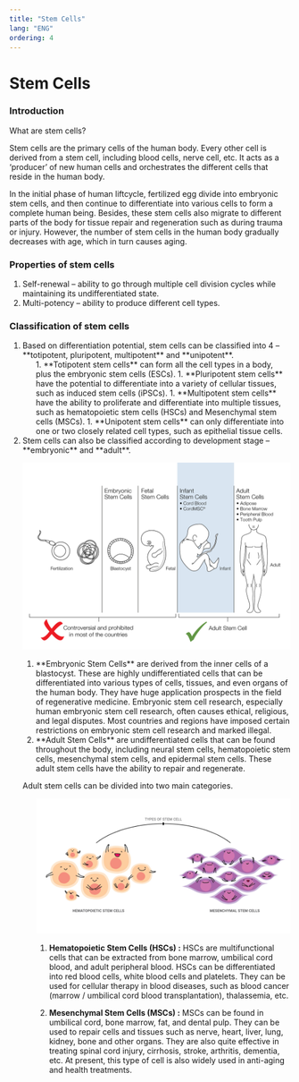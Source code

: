 ```yaml
---
title: "Stem Cells"
lang: "ENG"
ordering: 4
---
```


<div class="main-header"><h1>Stem Cells</h1></div>

### Introduction

What are stem cells?

Stem cells are the primary cells of the human body. Every other cell is derived from a stem cell, including blood cells, nerve cell, etc. It acts as a ‘producer’ of new human cells and orchestrates the different cells that reside in the human body.

In the initial phase of human liftcycle, fertilized egg divide into embryonic stem cells, and then continue to differentiate into various cells to form a complete human being. Besides, these stem cells also migrate to different parts of the body for tissue repair and regeneration such as during trauma or injury. However, the number of stem cells in the human body gradually decreases with age, which in turn causes aging.

### Properties of stem cells

1. Self-renewal – ability to go through multiple cell division cycles while maintaining its undifferentiated state.
2. Multi-potency – ability to produce different cell types.

### Classification of stem cells

<ol>
<li>Based on differentiation potential, stem cells can be classified into 4 – **totipotent, pluripotent, multipotent** and **unipotent**.<br>
<ol>
1. **Totipotent stem cells** can form all the cell types in a body, plus the embryonic stem cells (ESCs).
1. **Pluripotent stem cells** have the potential to differentiate into a variety of cellular tissues, such as induced stem cells (iPSCs).
1. **Multipotent stem cells** have the ability to proliferate and differentiate into multiple tissues, such as hematopoietic stem cells (HSCs) and Mesenchymal stem cells (MSCs).
1. **Unipotent stem cells** can only differentiate into one or two closely related cell types, such as epithelial tissue cells.
</ol>
</li>
<li>Stem cells can also be classified according to development stage – **embryonic** and **adult**.

![Stem cells classification](../images/Stem-Cells-en-1.jpg)

  <ol>
    <li>**Embryonic Stem Cells** are derived from the inner cells of a blastocyst.  These are highly undifferentiated cells that can be differentiated into various types of cells, tissues, and even organs of the human body.  They have huge application prospects in the field of regenerative medicine.  Embryonic stem cell research, especially human embryonic stem cell research, often causes ethical, religious, and legal disputes.  Most countries and regions have imposed certain restrictions on embryonic stem cell research and marked illegal.</li>
    <li>**Adult Stem Cells** are undifferentiated cells that can be found throughout the body, including neural stem cells, hematopoietic stem cells, mesenchymal stem cells, and epidermal stem cells.  These adult stem cells have the ability to repair and regenerate.</li>
  </ol>
</li>

Adult stem cells can be divided into two main categories.

<ol style="list-style-type: none;">
<li>

![Stem cells types](../images/Stem-Cells-en-2.jpg)

  <ol>
    <li>

**Hematopoietic Stem Cells (HSCs) :** HSCs are multifunctional cells that can be extracted from bone marrow, umbilical cord blood, and adult peripheral blood. HSCs can be differentiated into red blood cells, white blood cells and platelets. They can be used for cellular therapy in blood diseases, such as blood cancer (marrow / umbilical cord blood transplantation), thalassemia, etc.

   </li>
   <li>

**Mesenchymal Stem Cells (MSCs) :** MSCs can be found in umbilical cord, bone marrow, fat, and dental pulp. They can be used to repair cells and tissues such as nerve, heart, liver, lung, kidney, bone and other organs. They are also quite effective in treating spinal cord injury, cirrhosis, stroke, arthritis, dementia, etc. At present, this type of cell is also widely used in anti-aging and health treatments.

   </li>
  </ol>
</li>
</ol>
